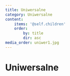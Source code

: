 ```yaml
---
title: Uniwersalne
category: Uniwersalne
content:
    items: '@self.children'
    order:
        by: title
        dir: asc
media_order: uniwer1.jpg
---
```


# Uniwersalne
